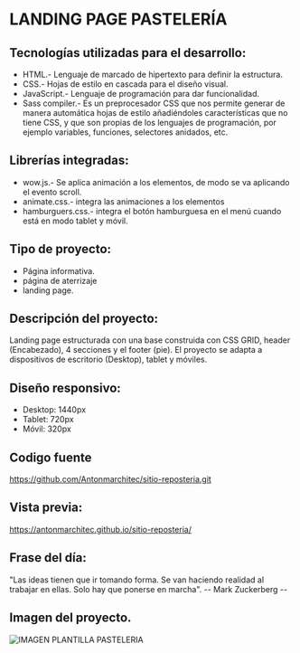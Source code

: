 # LANDING PAGE PASTELERÍA 

## Tecnologías utilizadas para el desarrollo:
- HTML.- Lenguaje de marcado de hipertexto para definir la estructura.
- CSS.- Hojas de estilo en cascada para el diseño visual.
- JavaScript.- Lenguaje de programación para dar funcionalidad. 
- Sass compiler.- Es un preprocesador CSS que nos permite generar de manera automática hojas de estilo añadiéndoles características que no tiene CSS, y que son propias de los lenguajes de programación, por ejemplo variables, funciones, selectores anidados, etc.

## Librerías integradas: 
- wow.js.- Se aplica animación a los elementos, de modo se va aplicando el evento scroll.
- animate.css.- integra las animaciones a los elementos
- hamburguers.css.- integra el botón hamburguesa en el menú cuando está en modo tablet y móvil.

## Tipo de proyecto:
- Página informativa.
- página de aterrizaje
- landing page.

## Descripción del proyecto:
Landing page estructurada con una base construida con CSS GRID, header (Encabezado), 4 secciones y el footer (pie). El proyecto se adapta a dispositivos de escritorio (Desktop), tablet y móviles.  

## Diseño responsivo:
- Desktop: 1440px
- Tablet: 720px
- Móvil: 320px

## Codigo fuente
https://github.com/Antonmarchitec/sitio-reposteria.git

## Vista previa:
https://antonmarchitec.github.io/sitio-reposteria/

## Frase del día:
"Las ideas tienen que ir tomando forma. Se van haciendo realidad al trabajar en ellas. Solo hay que ponerse en marcha".
-- Mark Zuckerberg --

## Imagen del proyecto.

![IMAGEN PLANTILLA PASTELERIA](https://user-images.githubusercontent.com/70084380/187129596-fc20410d-d866-4781-97f9-ffb97a55bb25.jpg)




